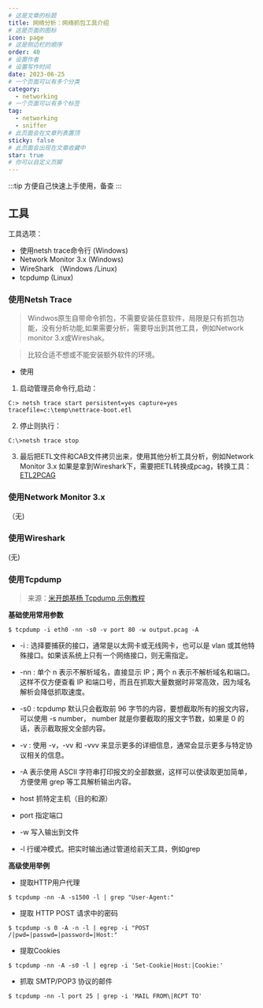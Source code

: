 ```yaml
---
# 这是文章的标题
title: 网络分析：网络抓包工具介绍
# 这是页面的图标
icon: page
# 这是侧边栏的顺序
order: 40
# 设置作者
# 设置写作时间
date: 2023-06-25
# 一个页面可以有多个分类
category:
  - networking
# 一个页面可以有多个标签
tag:
  - networking
  - sniffer
# 此页面会在文章列表置顶
sticky: false
# 此页面会出现在文章收藏中
star: true
# 你可以自定义页脚
---
```


:::tip 
方便自己快速上手使用，备查
:::

## 工具

工具选项：
- 使用netsh trace命令行 (Windows)
- Network Monitor 3.x  (Windows)
- WireShark （Windows /Linux)
- tcpdump (Linux) 

### 使用Netsh Trace

> Windwos原生自带命令抓包，不需要安装任意软件，局限是只有抓包功能，没有分析功能,如果需要分析，需要导出到其他工具，例如Network monitor 3.x或Wireshak。

> 比较合适不想或不能安装额外软件的环境。

- 使用

1. 启动管理员命令行,启动：
```
C:> netsh trace start persistent=yes capture=yes tracefile=c:\temp\nettrace-boot.etl
```
2. 停止则执行：
```
C:\>netsh trace stop
```

3. 最后把ETL文件和CAB文件拷贝出来，使用其他分析工具分析，例如Network Monitor 3.x
如果是拿到Wireshark下，需要把ETL转换成pcag，转换工具： [ETL2PCAG](https://github.com/microsoft/etl2pcapng)


### 使用Network Monitor 3.x
（无)

### 使用Wireshark
(无)
### 使用Tcpdump

>来源：[米开朗基杨 Tcpdump 示例教程](https://icloudnative.io/posts/tcpdump-examples/)

**基础使用常用参数**

```
$ tcpdump -i eth0 -nn -s0 -v port 80 -w output.pcag -A 
```
- -i : 选择要捕获的接口，通常是以太网卡或无线网卡，也可以是 vlan 或其他特殊接口。如果该系统上只有一个网络接口，则无需指定。

- -nn : 单个 n 表示不解析域名，直接显示 IP；两个 n 表示不解析域名和端口。这样不仅方便查看 IP 和端口号，而且在抓取大量数据时非常高效，因为域名解析会降低抓取速度。

- -s0 : tcpdump 默认只会截取前 96 字节的内容，要想截取所有的报文内容，可以使用 -s number， number 就是你要截取的报文字节数，如果是 0 的话，表示截取报文全部内容。

- -v : 使用 -v，-vv 和 -vvv 来显示更多的详细信息，通常会显示更多与特定协议相关的信息。

- -A 表示使用 ASCII 字符串打印报文的全部数据，这样可以使读取更加简单，方便使用 grep 等工具解析输出内容。

- host 抓特定主机（目的和源）

- port 指定端口

- -w 写入输出到文件

- -l 行缓冲模式。把实时输出通过管道给前天工具，例如grep

**高级使用举例**

- 提取HTTP用户代理

```
$ tcpdump -nn -A -s1500 -l | grep "User-Agent:"
```
- 提取 HTTP POST 请求中的密码

```
$ tcpdump -s 0 -A -n -l | egrep -i "POST /|pwd=|passwd=|password=|Host:"
```

- 提取Cookies
```
$ tcpdump -nn -A -s0 -l | egrep -i 'Set-Cookie|Host:|Cookie:'
```


- 抓取 SMTP/POP3 协议的邮件

```
$ tcpdump -nn -l port 25 | grep -i 'MAIL FROM\|RCPT TO'
```
